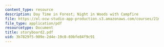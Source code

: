 ```yaml
---
content_type: resource
description: Day Time in Forest; Night in Woods with Campfire
file: https://ol-ocw-studio-app-production.s3.amazonaws.com/courses/21m-734-lighting-design-for-the-theatre-fall-2003/3b7829f5909e2d4e19c069bfe84f9c91_storyboard2.pdf
file_type: application/pdf
resourcetype: Document
title: storyboard2.pdf
uid: 3b7829f5-909e-2d4e-19c0-69bfe84f9c91
---
```

